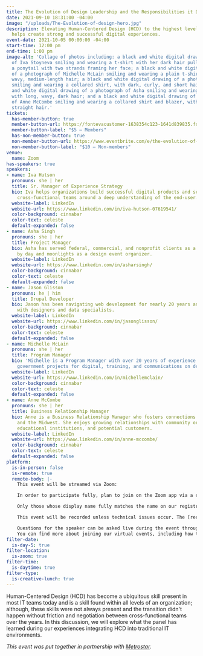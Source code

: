 ```yaml
---
title: The Evolution of Design Leadership and the Responsibilities it Demands
date: 2021-09-10 18:31:00 -04:00
image: "/uploads/The-Evolution-of-design-hero.jpg"
description: Elevating Human-Centered Design (HCD) to the highest levels of an organization
  helps create strong and successful digital experiences.
event-date: 2021-10-05 00:00:00 -04:00
start-time: 12:00 pm
end-time: 1:00 pm
image-alt: 'Collage of photos including: a black and white digital drawing of a photograph
  of Iva Stoyneva smiling and wearing a t-shirt with her dark hair pulled back into
  a ponytail with two strands framing her face; a black and white digital drawing
  of a photograph of Michelle McLain smiling and wearing a plain t-shirt, with light,
  wavy, medium-length hair; a black and white digital drawing of a photograph of Jason
  smiling and wearing a collared shirt, with dark, curly, and short hair; a black
  and white digital drawing of a photograph of Asha smiling and wearing a t-shirt
  with long, wavy, dark hair; and a black and white digital drawing of a photograph
  of Anne McCombe smiling and wearing a collared shirt and blazer, with chin-length
  straight hair.'
tickets:
  has-member-button: true
  member-button-url: https://fontevacustomer-1638354c123-1641d839835.force.com/services/oauth2/authorize?client_id=3MVG9nthuDc9owbcOq7_07W.HriOQQPWTbMkrpOla.ajDQlTHf4_uby_mhwylcX.mJBU2O2SppTiZMS0J_HJd&response_type=code&redirect_uri=https://ikit.aiga.org/ikit_national_util/ikit-national-util-sso-redirect/&state=https%3A%2F%2Fdc.aiga.org%2Fevent%2Fthe-evolution-of-design-leadership-and-the-responsibilities-it-demands%2F%3Fredirect_source%3Deventbrite_register
  member-button-label: "$5 — Members"
  has-non-member-button: true
  non-member-button-url: https://www.eventbrite.com/e/the-evolution-of-design-leadership-and-the-responsibilities-it-demands-tickets-170369965152
  non-member-button-label: "$10 — Non-members"
venue:
  name: Zoom
has-speakers: true
speakers:
- name: Iva Hutson
  pronouns: she | her
  title: Sr. Manager of Experience Strategy
  bio: Iva helps organizations build successful digital products and services by aligning
    cross-functional teams around a deep understanding of the end-user.
  website-label: LinkedIn
  website-url: https://www.linkedin.com/in/iva-hutson-07619541/
  color-background: cinnabar
  color-text: celeste
  default-expanded: false
- name: Asha Singh
  pronouns: she | her
  title: Project Manager
  bio: Asha has served federal, commercial, and nonprofit clients as a Project Manager
    by day and moonlights as a design event organizer.
  website-label: LinkedIn
  website-url: https://www.linkedin.com/in/asharsingh/
  color-background: cinnabar
  color-text: celeste
  default-expanded: false
- name: Jason Glisson
  pronouns: he | him
  title: Drupal Developer
  bio: Jason has been navigating web development for nearly 20 years and enjoys collaborating
    with designers and data specialists.
  website-label: LinkedIn
  website-url: https://www.linkedin.com/in/jasonglisson/
  color-background: cinnabar
  color-text: celeste
  default-expanded: false
- name: Michelle McLain
  pronouns: she | her
  title: Program Manager
  bio: 'Michelle is a Program Manager with over 20 years of experience managing federal
    government projects for digital, training, and communications on design and development. '
  website-label: LinkedIn
  website-url: https://www.linkedin.com/in/michellemclain/
  color-background: cinnabar
  color-text: celeste
  default-expanded: false
- name: Anne McCombe
  pronouns: she | her
  title: Business Relationship Manager
  bio: Anne is a Business Relationship Manager who fosters connections between MetroStar
    and the Midwest. She enjoys growing relationships with community organizations,
    educational institutions, and potential customers.
  website-label: LinkedIn
  website-url: https://www.linkedin.com/in/anne-mccombe/
  color-background: cinnabar
  color-text: celeste
  default-expanded: false
platform:
  is-in-person: false
  is-remote: true
  remote-body: |-
    This event will be streamed via Zoom:

    In order to participate fully, plan to join on the Zoom app via a computer, tablet, or mobile device with enough bandwidth to support viewing video.

    Only those whose display name fully matches the name on our registration list will be admitted from the waiting room, in order to ensure only those who have registered for the event are able to attend — and to create space for intimate conversations.

    This event will be recorded unless technical issues occur. The [recordings will be shared in the AIGA DC recordings archive](https://dc.aiga.org/introducing-the-aiga-dc-event-recordings-archive/) for AIGA members to rewatch or catch up on at a later date. <i>(You can [register for a membership](https://dc.aiga.org/membership/membership-rates/) on our website for just $50 for a year.)</i>

    Questions for the speaker can be asked live during the event through the chat.
    You can find more about joining our virtual events, including how to connect, directions to troubleshoot, and information about our refund policy in our [FAQs](https://2020.dcdesignweek.org/faqs/).
filter-date:
  is-day-5: true
filter-location:
  is-zoom: true
filter-time:
  is-daytime: true
filter-type:
  is-creative-lunch: true
---
```


Human-Centered Design (HCD) has become a ubiquitous skill present in most IT teams today and is a skill found within all levels of an organization; although, these skills were not always present and the transition didn't happen without friction and negotiation between cross-functional teams over the years. In this discussion, we will explore what the panel has learned during our experiences integrating HCD into traditional IT environments.


*This event was put together in partnership with [Metrostar](https://www.metrostar.com/).*
